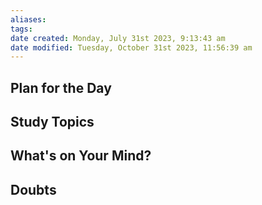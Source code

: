 ```yaml
---
aliases: 
tags: 
date created: Monday, July 31st 2023, 9:13:43 am
date modified: Tuesday, October 31st 2023, 11:56:39 am
---
```


## Plan for the Day

## Study Topics

## What's on Your Mind?

## Doubts